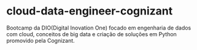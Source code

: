 # cloud-data-engineer-cognizant
Bootcamp da DIO(Digital Inovation One) focado em engenharia de dados com cloud, conceitos de big data e criação de soluções em Python promovido pela Cognizant.
